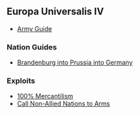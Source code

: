 ## Europa Universalis IV

* [Army Guide](eu4/army_guide.md)

### Nation Guides

* [Brandenburg into Prussia into Germany](eu4/nation_guides/brandenburg.md)

### Exploits

* [100% Mercantilism](eu4/exploits/100_mercantilism.md)
* [Call Non-Allied Nations to Arms](eu4/exploits/call_to_arms_non-allied.md)